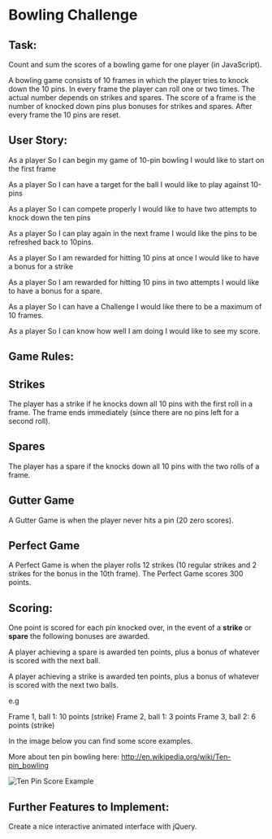 
Bowling Challenge
=================

Task:
-----

Count and sum the scores of a bowling game for one player (in JavaScript).

A bowling game consists of 10 frames in which the player tries to knock down the 10 pins. In every frame the player can roll one or two times. The actual number depends on strikes and spares. The score of a frame is the number of knocked down pins plus bonuses for strikes and spares. After every frame the 10 pins are reset.

User Story:
-----------

As a player
So I can begin my game of 10-pin bowling
I would like to start on the first frame

As a player
So I can have a target for the ball
I would like to play against 10-pins

As a player
So I can compete properly
I would like to have two attempts to knock down the ten pins

As a player
So I can play again in the next frame
I would like the pins to be refreshed back to 10pins.

As a player
So I am rewarded for hitting 10 pins at once
I would like to have a bonus for a strike

As a player
So I am rewarded for hitting 10 pins in two attempts
I would like to have a bonus for a spare.

As a player
So I can have a Challenge
I would like there to be a maximum of 10 frames.

As a player
So I can know how well I am doing
I would like to see my score.

Game Rules:
-----------
## Strikes

The player has a strike if he knocks down all 10 pins with the first roll in a frame. The frame ends immediately (since there are no pins left for a second roll).

## Spares

The player has a spare if the knocks down all 10 pins with the two rolls of a frame.

## Gutter Game

A Gutter Game is when the player never hits a pin (20 zero scores).

## Perfect Game

A Perfect Game is when the player rolls 12 strikes (10 regular strikes and 2 strikes for the bonus in the 10th frame). The Perfect Game scores 300 points.

Scoring:
--------

One point is scored for each pin knocked over, in the event of a **strike** or **spare** the following bonuses are awarded.

A player achieving a spare is awarded ten points, plus a bonus of whatever is scored with the next ball.

A player achieving a strike is awarded ten points, plus a bonus of whatever is scored with the next two balls.

e.g

Frame 1, ball 1: 10 points (strike)
Frame 2, ball 1: 3 points
Frame 3, ball 2: 6 points (strike)

In the image below you can find some score examples.

More about ten pin bowling here: http://en.wikipedia.org/wiki/Ten-pin_bowling

![Ten Pin Score Example](images/example_ten_pin_scoring.png)


Further Features to Implement:
------------------------------

Create a nice interactive animated interface with jQuery.
